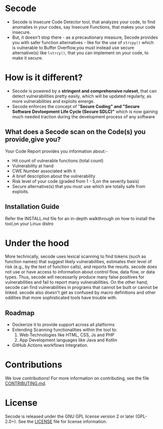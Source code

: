 # Secode
- Secode is Insecure Code Detector tool, that analyzes your code, to find anomalies in your codes, say Insecure Functions, that makes your code insecure. 
- But, it doesn't stop there - as a precautionary measure, Secode provides you with safer function alternatives - like for the use of `strcpy()` which is vulnerable to Buffer Overflow,you must instead use secure alternative(s) like `lstrcy()`, that you can implement on your code, to make it secure.

# How is it different?
- Secode is powered by a **stringent and comprehensive ruleset**, that can detect vulnerabilities pretty easily, which will be updated regularly, 
as more vulnerabilities and exploits emerge.
- Secode enforces the concept of "**Secure Coding" and "Secure Software Devloepment Life Cycle (Secure SDLC)"** which is now gaining much needed traction during the 
development process of any software

## What does a Secode scan on the Code(s) you provide,give you?

Your Code Report provides you information about:-

- Hit count of vulnerable functions (total count)
- Vulnerability at hand
- CWE Number associated with it
- A brief description about the vulnerability
- Risk level of your code (graded from 1 - 5,on the severity basis)
- Secure alternative(s) that you must use which are totally safe from exploits.


## Installation Guide

Refer the INSTALL.md file for an in-depth walkthrough on how to install the tool,on your Linux distro

# Under the hood

More technically, secode uses lexical scanning to find tokens
(such as function names) that suggest likely vulnerabilities, estimates their
level of risk (e.g., by the text of function calls), and reports the results.
secode does not use or have access to information about control flow,
data flow, or data types.  Thus, secode will necessarily
produce many false positives for vulnerabilities and fail to report
many vulnerabilities.  On the other hand, secode can find
vulnerabilities in programs that cannot be built or cannot be linked.
secode also doesn't get as confused by macro definitions
and other oddities that more sophisticated tools have trouble with.

## Roadmap
- Dockerize it to provide support across all platforms
- Extending Scanning functionalities within the tool to: 
    1. Web Technologies like HTML, CSS, Js and PHP
    2. App Development languages like Java and Kotlin
- GitHub Actions workflows Integration.

# Contributions

We love contributions!  For more information on contributing, see
the file [CONTRIBUTING.md](CONTRIBUTING.md).

# License

Secode is released under the GNU GPL license version 2 or later (GPL-2.0+).
See the [LICENSE](LICENSE) file for license information.
